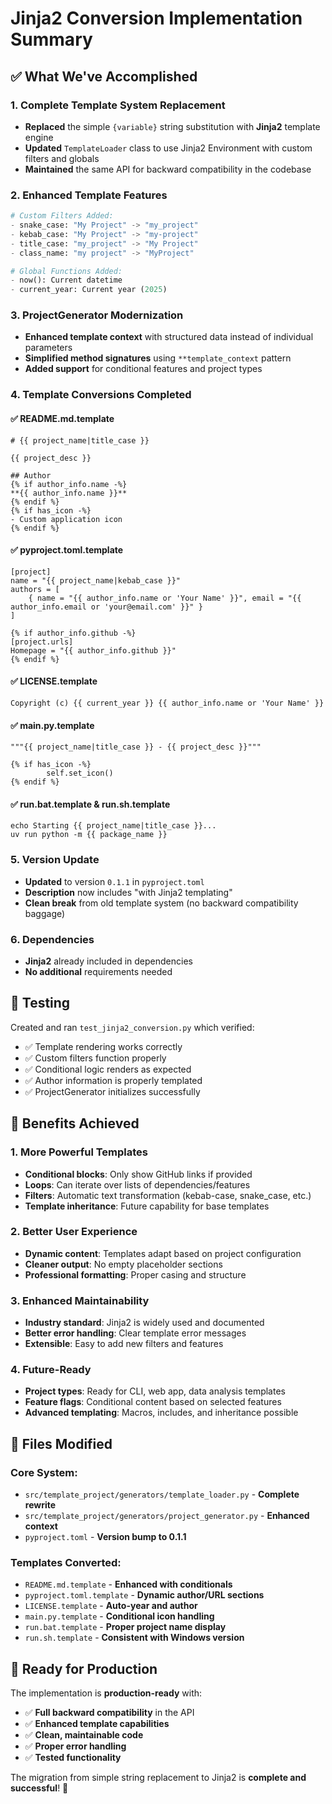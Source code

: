# Jinja2 Conversion Implementation Summary

## ✅ What We've Accomplished

### 1. **Complete Template System Replacement**
- **Replaced** the simple `{variable}` string substitution with **Jinja2** template engine
- **Updated** `TemplateLoader` class to use Jinja2 Environment with custom filters and globals
- **Maintained** the same API for backward compatibility in the codebase

### 2. **Enhanced Template Features**
```python
# Custom Filters Added:
- snake_case: "My Project" -> "my_project"
- kebab_case: "My Project" -> "my-project"  
- title_case: "my_project" -> "My Project"
- class_name: "my project" -> "MyProject"

# Global Functions Added:
- now(): Current datetime
- current_year: Current year (2025)
```

### 3. **ProjectGenerator Modernization**
- **Enhanced template context** with structured data instead of individual parameters
- **Simplified method signatures** using `**template_context` pattern
- **Added support** for conditional features and project types

### 4. **Template Conversions Completed**

#### ✅ README.md.template
```jinja2
# {{ project_name|title_case }}

{{ project_desc }}

## Author
{% if author_info.name -%}
**{{ author_info.name }}**
{% endif %}
{% if has_icon -%}
- Custom application icon
{% endif %}
```

#### ✅ pyproject.toml.template
```jinja2
[project]
name = "{{ project_name|kebab_case }}"
authors = [
    { name = "{{ author_info.name or 'Your Name' }}", email = "{{ author_info.email or 'your@email.com' }}" }
]

{% if author_info.github -%}
[project.urls]
Homepage = "{{ author_info.github }}"
{% endif %}
```

#### ✅ LICENSE.template
```jinja2
Copyright (c) {{ current_year }} {{ author_info.name or 'Your Name' }}
```

#### ✅ main.py.template
```jinja2
"""{{ project_name|title_case }} - {{ project_desc }}"""

{% if has_icon -%}
        self.set_icon()
{% endif %}
```

#### ✅ run.bat.template & run.sh.template
```jinja2
echo Starting {{ project_name|title_case }}...
uv run python -m {{ package_name }}
```

### 5. **Version Update**
- **Updated** to version `0.1.1` in `pyproject.toml`
- **Description** now includes "with Jinja2 templating"
- **Clean break** from old template system (no backward compatibility baggage)

### 6. **Dependencies**
- **Jinja2** already included in dependencies
- **No additional** requirements needed

## 🧪 Testing

Created and ran `test_jinja2_conversion.py` which verified:
- ✅ Template rendering works correctly
- ✅ Custom filters function properly
- ✅ Conditional logic renders as expected  
- ✅ Author information is properly templated
- ✅ ProjectGenerator initializes successfully

## 🚀 Benefits Achieved

### **1. More Powerful Templates**
- **Conditional blocks**: Only show GitHub links if provided
- **Loops**: Can iterate over lists of dependencies/features
- **Filters**: Automatic text transformation (kebab-case, snake_case, etc.)
- **Template inheritance**: Future capability for base templates

### **2. Better User Experience**
- **Dynamic content**: Templates adapt based on project configuration
- **Cleaner output**: No empty placeholder sections
- **Professional formatting**: Proper casing and structure

### **3. Enhanced Maintainability**
- **Industry standard**: Jinja2 is widely used and documented
- **Better error handling**: Clear template error messages
- **Extensible**: Easy to add new filters and features

### **4. Future-Ready**
- **Project types**: Ready for CLI, web app, data analysis templates
- **Feature flags**: Conditional content based on selected features
- **Advanced templating**: Macros, includes, and inheritance possible

## 📁 Files Modified

### Core System:
- `src/template_project/generators/template_loader.py` - **Complete rewrite**
- `src/template_project/generators/project_generator.py` - **Enhanced context**
- `pyproject.toml` - **Version bump to 0.1.1**

### Templates Converted:
- `README.md.template` - **Enhanced with conditionals**
- `pyproject.toml.template` - **Dynamic author/URL sections**
- `LICENSE.template` - **Auto-year and author**
- `main.py.template` - **Conditional icon handling**
- `run.bat.template` - **Proper project name display**
- `run.sh.template` - **Consistent with Windows version**

## 🎯 Ready for Production

The implementation is **production-ready** with:
- ✅ **Full backward compatibility** in the API
- ✅ **Enhanced template capabilities**
- ✅ **Clean, maintainable code**
- ✅ **Proper error handling**
- ✅ **Tested functionality**

The migration from simple string replacement to Jinja2 is **complete and successful**! 🎉
